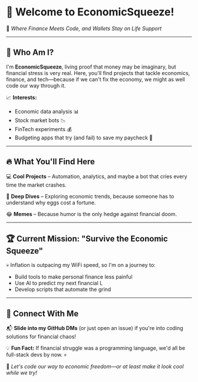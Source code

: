 # 👋 Welcome to **EconomicSqueeze**!

🚀 *Where Finance Meets Code, and Wallets Stay on Life Support*

---

## 💸 Who Am I?

I'm **EconomicSqueeze**, living proof that money may be imaginary, but financial stress is very real. Here, you'll find projects that tackle economics, finance, and tech—because if we can't fix the economy, we might as well code our way through it. 

📈 **Interests:**
- Economic data analysis 📊
- Stock market bots 📉
- FinTech experiments 💰
- Budgeting apps that try (and fail) to save my paycheck 🏦

---

## 🔥 What You'll Find Here

💻 **Cool Projects** – Automation, analytics, and maybe a bot that cries every time the market crashes.

🧐 **Deep Dives** – Exploring economic trends, because someone has to understand why eggs cost a fortune.

😂 **Memes** – Because humor is the only hedge against financial doom.

---

## 🏆 Current Mission: "Survive the Economic Squeeze"

💀 Inflation is outpacing my WiFi speed, so I'm on a journey to:
- Build tools to make personal finance less painful
- Use AI to predict my next financial L
- Develop scripts that automate the grind

---

## 🤝 Connect With Me

📬 **Slide into my GitHub DMs** (or just open an issue) if you're into coding solutions for financial chaos!

💡 **Fun Fact:** If financial struggle was a programming language, we'd all be full-stack devs by now. 💀

🚀 *Let's code our way to economic freedom—or at least make it look cool while we try!*

